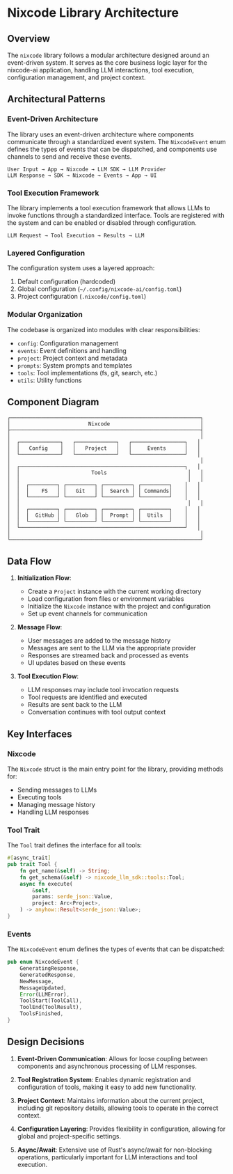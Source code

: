 # Nixcode Library Architecture

## Overview

The `nixcode` library follows a modular architecture designed around an event-driven system. It serves as the core business logic layer for the nixcode-ai application, handling LLM interactions, tool execution, configuration management, and project context.

## Architectural Patterns

### Event-Driven Architecture

The library uses an event-driven architecture where components communicate through a standardized event system. The `NixcodeEvent` enum defines the types of events that can be dispatched, and components use channels to send and receive these events.

```
User Input → App → Nixcode → LLM SDK → LLM Provider
LLM Response → SDK → Nixcode → Events → App → UI
```

### Tool Execution Framework

The library implements a tool execution framework that allows LLMs to invoke functions through a standardized interface. Tools are registered with the system and can be enabled or disabled through configuration.

```
LLM Request → Tool Execution → Results → LLM
```

### Layered Configuration

The configuration system uses a layered approach:
1. Default configuration (hardcoded)
2. Global configuration (`~/.config/nixcode-ai/config.toml`)
3. Project configuration (`.nixcode/config.toml`)

### Modular Organization

The codebase is organized into modules with clear responsibilities:
- `config`: Configuration management
- `events`: Event definitions and handling
- `project`: Project context and metadata
- `prompts`: System prompts and templates
- `tools`: Tool implementations (fs, git, search, etc.)
- `utils`: Utility functions

## Component Diagram

```
┌─────────────────────────────────────────────────────────────┐
│                         Nixcode                             │
├─────────────────────────────────────────────────────────────┤
│                                                             │
│  ┌─────────────┐   ┌─────────────┐   ┌─────────────────┐   │
│  │   Config    │   │   Project   │   │     Events      │   │
│  └─────────────┘   └─────────────┘   └─────────────────┘   │
│                                                             │
│  ┌─────────────────────────────────────────────────────┐   │
│  │                       Tools                          │   │
│  │                                                      │   │
│  │  ┌─────────┐ ┌─────────┐ ┌─────────┐ ┌─────────┐    │   │
│  │  │    FS   │ │   Git   │ │  Search │ │ Commands│    │   │
│  │  └─────────┘ └─────────┘ └─────────┘ └─────────┘    │   │
│  │                                                      │   │
│  │  ┌─────────┐ ┌─────────┐ ┌─────────┐ ┌─────────┐    │   │
│  │  │  GitHub │ │   Glob  │ │  Prompt │ │  Utils  │    │   │
│  │  └─────────┘ └─────────┘ └─────────┘ └─────────┘    │   │
│  └─────────────────────────────────────────────────────┘   │
│                                                             │
└─────────────────────────────────────────────────────────────┘
```

## Data Flow

1. **Initialization Flow**:
   - Create a `Project` instance with the current working directory
   - Load configuration from files or environment variables
   - Initialize the `Nixcode` instance with the project and configuration
   - Set up event channels for communication

2. **Message Flow**:
   - User messages are added to the message history
   - Messages are sent to the LLM via the appropriate provider
   - Responses are streamed back and processed as events
   - UI updates based on these events

3. **Tool Execution Flow**:
   - LLM responses may include tool invocation requests
   - Tool requests are identified and executed
   - Results are sent back to the LLM
   - Conversation continues with tool output context

## Key Interfaces

### Nixcode

The `Nixcode` struct is the main entry point for the library, providing methods for:
- Sending messages to LLMs
- Executing tools
- Managing message history
- Handling LLM responses

### Tool Trait

The `Tool` trait defines the interface for all tools:
```rust
#[async_trait]
pub trait Tool {
    fn get_name(&self) -> String;
    fn get_schema(&self) -> nixcode_llm_sdk::tools::Tool;
    async fn execute(
        &self,
        params: serde_json::Value,
        project: Arc<Project>,
    ) -> anyhow::Result<serde_json::Value>;
}
```

### Events

The `NixcodeEvent` enum defines the types of events that can be dispatched:
```rust
pub enum NixcodeEvent {
    GeneratingResponse,
    GeneratedResponse,
    NewMessage,
    MessageUpdated,
    Error(LLMError),
    ToolStart(ToolCall),
    ToolEnd(ToolResult),
    ToolsFinished,
}
```

## Design Decisions

1. **Event-Driven Communication**: Allows for loose coupling between components and asynchronous processing of LLM responses.

2. **Tool Registration System**: Enables dynamic registration and configuration of tools, making it easy to add new functionality.

3. **Project Context**: Maintains information about the current project, including git repository details, allowing tools to operate in the correct context.

4. **Configuration Layering**: Provides flexibility in configuration, allowing for global and project-specific settings.

5. **Async/Await**: Extensive use of Rust's async/await for non-blocking operations, particularly important for LLM interactions and tool execution.